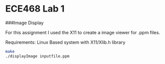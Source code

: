 # ECE468 Lab 1

###Image Display

For this assignment I used the X11 to create a image viewer for .ppm files.

Requirements: Linux Based system with X11/Xlib.h library

```bash
make
./displayImage inputfile.ppm
```
